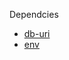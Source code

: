 
Dependcies
 - [db-uri](https://pypi.org/project/dj-database-url/)
 - [env](https://pypi.org/project/django-environ/)